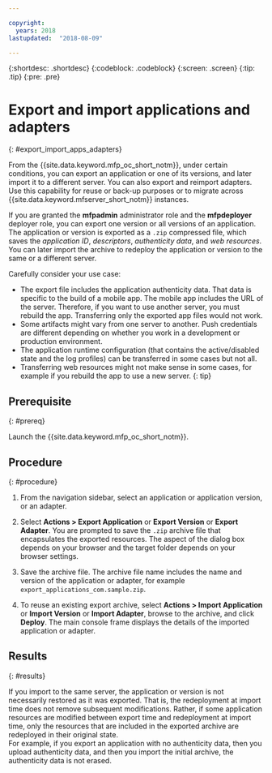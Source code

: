 ```yaml
---

copyright:
  years: 2018
lastupdated:  "2018-08-09"

---
```


{:shortdesc: .shortdesc}
{:codeblock: .codeblock}
{:screen: .screen}
{:tip: .tip}
{:pre: .pre}

# Export and import applications and adapters
{: #export_import_apps_adapters}

From the {{site.data.keyword.mfp_oc_short_notm}}, under certain conditions, you can export an application or one of its versions, and later import it to a different server. You can also export and reimport adapters. Use this capability for reuse or back-up purposes or to migrate across {{site.data.keyword.mfserver_short_notm}} instances.

If you are granted the **mfpadmin** administrator role and the **mfpdeployer** deployer role, you can export one version or all versions of an application. The application or version is exported as a `.zip` compressed file, which saves the *application ID*, *descriptors*, *authenticity data*, and *web resources*. You can later import the archive to redeploy the application or version to the same or a different server.

Carefully consider your use case:
* The export file includes the application authenticity data. That data is specific to the build of a mobile app. The mobile app includes the URL of the server. Therefore, if you want to use another server, you must rebuild the app. Transferring only the exported app files would not work.
* Some artifacts might vary from one server to another. Push credentials are different depending on whether you work in a development or production environment.
* The application runtime configuration (that contains the active/disabled state and the log profiles) can be transferred in some cases but not all.
* Transferring web resources might not make sense in some cases, for example if you rebuild the app to use a new server.
{: tip}

##  Prerequisite
{: #prereq}

Launch the {{site.data.keyword.mfp_oc_short_notm}}.

##  Procedure
{: #procedure}

1.  From the navigation sidebar, select an application or application version, or an adapter.

2.  Select **Actions > Export Application** or **Export Version** or **Export Adapter**.
     You are prompted to save the `.zip` archive file that encapsulates the exported resources. The aspect of the dialog box depends on your browser and the target folder depends on your browser settings.

3.   Save the archive file.
      The archive file name includes the name and version of the application or adapter, for example `export_applications_com.sample.zip`.

4.   To reuse an existing export archive, select **Actions > Import Application** or **Import Version** or **Import Adapter**, browse to the archive, and click **Deploy**.
      The main console frame displays the details of the imported application or adapter.

##    Results
{: #results}

If you import to the same server, the application or version is not necessarily restored as it was exported. That is, the redeployment at import time does not remove subsequent modifications. Rather, if some application resources are modified between export time and redeployment at import time, only the resources that are included in the exported archive are redeployed in their original state.
<br/>
For example, if you export an application with no authenticity data, then you upload authenticity data, and then you import the initial archive, the authenticity data is not erased.
